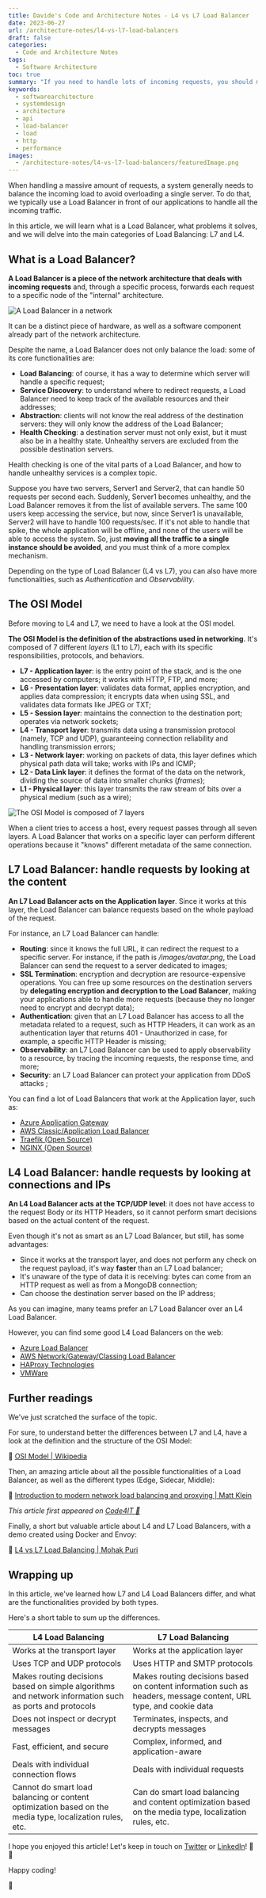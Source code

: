 ```yaml
---
title: Davide's Code and Architecture Notes - L4 vs L7 Load Balancer
date: 2023-06-27
url: /architecture-notes/l4-vs-l7-load-balancers
draft: false
categories:
  - Code and Architecture Notes
tags:
  - Software Architecture
toc: true
summary: "If you need to handle lots of incoming requests, you should manage the incoming traffic by balancing the load across different servers. You should consider adding a Load Balancer: it's a layer of abstraction that handles requests, availability, and security in a centralized place."
keywords:
  - softwarearchitecture
  - systemdesign
  - architecture
  - api
  - load-balancer
  - load
  - http
  - performance
images:
  - /architecture-notes/l4-vs-l7-load-balancers/featuredImage.png
---
```


When handling a massive amount of requests, a system generally needs to balance the incoming load to avoid overloading a single server. To do that, we typically use a Load Balancer in front of our applications to handle all the incoming traffic.

In this article, we will learn what is a Load Balancer, what problems it solves, and we will delve into the main categories of Load Balancing: L7 and L4.

## What is a Load Balancer?

**A Load Balancer is a piece of the network architecture that deals with incoming requests** and, through a specific process, forwards each request to a specific node of the "internal" architecture.

![A Load Balancer in a network](./load-balancer.png)

It can be a distinct piece of hardware, as well as a software component already part of the network architecture.

Despite the name, a Load Balancer does not only balance the load: some of its core functionalities are:

- **Load Balancing**: of course, it has a way to determine which server will handle a specific request;
- **Service Discovery**: to understand where to redirect requests, a Load Balancer need to keep track of the available resources and their addresses;
- **Abstraction**: clients will not know the real address of the destination servers: they will only know the address of the Load Balancer;
- **Health Checking**: a destination server must not only exist, but it must also be in a healthy state. Unhealthy servers are excluded from the possible destination servers.

Health checking is one of the vital parts of a Load Balancer, and how to handle unhealthy services is a complex topic.

Suppose you have two servers, Server1 and Server2, that can handle 50 requests per second each. Suddenly, Server1 becomes unhealthy, and the Load Balancer removes it from the list of available servers. The same 100 users keep accessing the service, but now, since Server1 is unavailable, Server2 will have to handle 100 requests/sec. If it's not able to handle that spike, the whole application will be offline, and none of the users will be able to access the system. So, just **moving all the traffic to a single instance should be avoided**, and you must think of a more complex mechanism.

Depending on the type of Load Balancer (L4 vs L7), you can also have more functionalities, such as _Authentication_ and _Observability_.

## The OSI Model

Before moving to L4 and L7, we need to have a look at the OSI model.

**The OSI Model is the definition of the abstractions used in networking**. It's composed of 7 different _layers_ (L1 to L7), each with its specific responsibilities, protocols, and behaviors.

- **L7 - Application layer**: is the entry point of the stack, and is the one accessed by computers; it works with HTTP, FTP, and more;
- **L6 - Presentation layer**: validates data format, applies encryption, and applies data compression; it encrypts data when using SSL, and validates data formats like JPEG or TXT;
- **L5 - Session layer**: maintains the connection to the destination port; operates via network sockets;
- **L4 - Transport layer**: transmits data using a transmission protocol (namely, TCP and UDP), guaranteeing connection reliability and handling transmission errors;
- **L3 - Network layer**: working on packets of data, this layer defines which physical path data will take; works with IPs and ICMP;
- **L2 - Data Link layer**: it defines the format of the data on the network, dividing the source of data into smaller chunks (_frames_);
- **L1 - Physical layer**: this layer transmits the raw stream of bits over a physical medium (such as a wire);

![The OSI Model is composed of 7 layers](./OSI-model.png)

When a client tries to access a host, every request passes through all seven layers. A Load Balancer that works on a specific layer can perform different operations because it "knows" different metadata of the same connection.

## L7 Load Balancer: handle requests by looking at the content

**An L7 Load Balancer acts on the Application layer**. Since it works at this layer, the Load Balancer can balance requests based on the whole payload of the request.

For instance, an L7 Load Balancer can handle:

- **Routing**: since it knows the full URL, it can redirect the request to a specific server. For instance, if the path is _/images/avatar.png_, the Load Balancer can send the request to a server dedicated to images;
- **SSL Termination**: encryption and decryption are resource-expensive operations. You can free up some resources on the destination servers by **delegating encryption and decryption to the Load Balancer**, making your applications able to handle more requests (because they no longer need to encrypt and decrypt data);
- **Authentication**: given that an L7 Load Balancer has access to all the metadata related to a request, such as HTTP Headers, it can work as an authentication layer that returns 401 - Unauthorized in case, for example, a specific HTTP Header is missing;
- **Observability**: an L7 Load Balancer can be used to apply observability to a resource, by tracing the incoming requests, the response time, and more;
- **Security**: an L7 Load Balancer can protect your application from DDoS attacks ;

You can find a lot of Load Balancers that work at the Application layer, such as:

- [Azure Application Gateway](https://learn.microsoft.com/en-us/azure/application-gateway/overview?wt.mc_id=DT-MVP-5005077)
- [AWS Classic/Application Load Balancer](https://aws.amazon.com/elasticloadbalancing/features/)
- [Traefik (Open Source)](https://traefik.io/)
- [NGINX (Open Source)](https://github.com/nginx/nginx)

## L4 Load Balancer: handle requests by looking at connections and IPs

**An L4 Load Balancer acts at the TCP/UDP level**: it does not have access to the request Body or its HTTP Headers, so it cannot perform smart decisions based on the actual content of the request.

Even though it's not as smart as an L7 Load Balancer, but still, has some advantages:

- Since it works at the transport layer, and does not perform any check on the request payload, it's way **faster** than an L7 Load balancer;
- It's unaware of the type of data it is receiving: bytes can come from an HTTP request as well as from a MongoDB connection;
- Can choose the destination server based on the IP address;

As you can imagine, many teams prefer an L7 Load Balancer over an L4 Load Balancer.

However, you can find some good L4 Load Balancers on the web:

- [Azure Load Balancer](https://learn.microsoft.com/en-us/azure/load-balancer/load-balancer-overview?wt.mc_id=DT-MVP-5005077)
- [AWS Network/Gateway/Classing Load Balancer](https://aws.amazon.com/elasticloadbalancing/features/)
- [HAProxy Technologies](https://www.haproxy.com/solutions/load-balancing)
- [VMWare](https://docs.vmware.com/en/VMware-Tanzu-Kubernetes-Grid-Integrated-Edition/1.16/tkgi/GUID-network-profiles-ncp-lb.html)

## Further readings

We've just scratched the surface of the topic.

For sure, to understand better the differences between L7 and L4, have a look at the definition and the structure of the OSI Model:

🔗 [OSI Model | Wikipedia](https://en.wikipedia.org/wiki/OSI_model)

Then, an amazing article about all the possible functionalities of a Load Balancer, as well as the different types (Edge, Sidecar, Middle):

🔗 [Introduction to modern network load balancing and proxying | Matt Klein](https://blog.envoyproxy.io/introduction-to-modern-network-load-balancing-and-proxying-a57f6ff80236)

_This article first appeared on [Code4IT 🐧](https://www.code4it.dev/)_

Finally, a short but valuable article about L4 and L7 Load Balancers, with a demo created using Docker and Envoy:

🔗 [L4 vs L7 Load Balancing | Mohak Puri](https://levelup.gitconnected.com/l4-vs-l7-load-balancing-d2012e271f56)

## Wrapping up

In this article, we've learned how L7 and L4 Load Balancers differ, and what are the functionalities provided by both types.

Here's a short table to sum up the differences.

| L4 Load Balancing                                                                                        | L7 Load Balancing                                                                                                |
| -------------------------------------------------------------------------------------------------------- | ---------------------------------------------------------------------------------------------------------------- |
| Works at the transport layer                                                                             | Works at the application layer                                                                                   |
| Uses TCP and UDP protocols                                                                               | Uses HTTP and SMTP protocols                                                                                     |
| Makes routing decisions based on simple algorithms and network information such as ports and protocols   | Makes routing decisions based on content information such as headers, message content, URL type, and cookie data |
| Does not inspect or decrypt messages                                                                     | Terminates, inspects, and decrypts messages                                                                      |
| Fast, efficient, and secure                                                                              | Complex, informed, and application-aware                                                                         |
| Deals with individual connection flows                                                                   | Deals with individual requests                                                                                   |
| Cannot do smart load balancing or content optimization based on the media type, localization rules, etc. | Can do smart load balancing and content optimization based on the media type, localization rules, etc.           |

I hope you enjoyed this article! Let's keep in touch on [Twitter](https://twitter.com/BelloneDavide) or [LinkedIn](https://www.linkedin.com/in/BelloneDavide/)! 🤜🤛

Happy coding!

🐧
